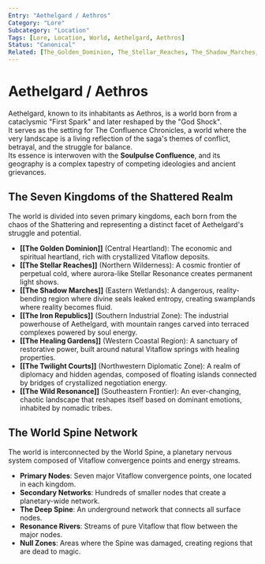 ```yaml
---
Entry: "Aethelgard / Aethros"
Category: "Lore"
Subcategory: "Location"
Tags: [Lore, Location, World, Aethelgard, Aethros]
Status: "Canonical"
Related: [The_Golden_Dominion, The_Stellar_Reaches, The_Shadow_Marches, The_Iron_Republics, The_Healing_Gardens, The_Twilight_Courts, The_Wild_Resonance, World_Spine]
---
```


# Aethelgard / Aethros

Aethelgard, known to its inhabitants as Aethros, is a world born from a cataclysmic "First Spark" and later reshaped by the "God Shock".  
It serves as the setting for The Confluence Chronicles, a world where the very landscape is a living reflection of the saga's themes of conflict, betrayal, and the struggle for balance.  
Its essence is interwoven with the **Soulpulse Confluence**, and its geography is a complex tapestry of competing ideologies and ancient grievances.

## The Seven Kingdoms of the Shattered Realm

The world is divided into seven primary kingdoms, each born from the chaos of the Shattering and representing a distinct facet of Aethelgard's struggle and potential.

* **[[The Golden Dominion]]** (Central Heartland): The economic and spiritual heartland, rich with crystallized Vitaflow deposits.  
* **[[The Stellar Reaches]]** (Northern Wilderness): A cosmic frontier of perpetual cold, where aurora-like Stellar Resonance creates permanent light shows.  
* **[[The Shadow Marches]]** (Eastern Wetlands): A dangerous, reality-bending region where divine seals leaked entropy, creating swamplands where reality becomes fluid.  
* **[[The Iron Republics]]** (Southern Industrial Zone): The industrial powerhouse of Aethelgard, with mountain ranges carved into terraced complexes powered by soul energy.  
* **[[The Healing Gardens]]** (Western Coastal Region): A sanctuary of restorative power, built around natural Vitaflow springs with healing properties.  
* **[[The Twilight Courts]]** (Northwestern Diplomatic Zone): A realm of diplomacy and hidden agendas, composed of floating islands connected by bridges of crystallized negotiation energy.  
* **[[The Wild Resonance]]** (Southeastern Frontier): An ever-changing, chaotic landscape that reshapes itself based on dominant emotions, inhabited by nomadic tribes.  

## The World Spine Network

The world is interconnected by the World Spine, a planetary nervous system composed of Vitaflow convergence points and energy streams.

* **Primary Nodes**: Seven major Vitaflow convergence points, one located in each kingdom.  
* **Secondary Networks**: Hundreds of smaller nodes that create a planetary-wide network.  
* **The Deep Spine**: An underground network that connects all surface nodes.  
* **Resonance Rivers**: Streams of pure Vitaflow that flow between the major nodes.  
* **Null Zones**: Areas where the Spine was damaged, creating regions that are dead to magic.
